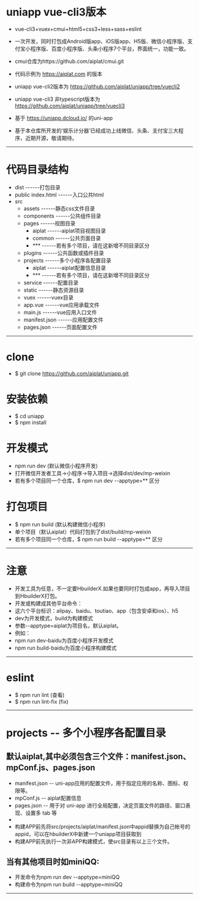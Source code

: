 # uniapp vue-cli3版本

 - vue-cli3+vuex+cmui+html5+css3+less+sass+eslint
 - 一次开发，同时打包成Android版app、iOS版app、H5版、微信小程序版、支付宝小程序版、百度小程序版、头条小程序7个平台，界面统一，功能一致。
 - cmui仓库为https://github.com/aiplat/cmui.git
 - 代码示例为 https://aiplat.com 的版本

 - uniapp vue-cli2版本为 https://github.com/aiplat/uniapp/tree/vuecli2
 - uniapp vue-cli3 非typescript版本为 https://github.com/aiplat/uniapp/tree/vuecli3

 - 基于 https://uniapp.dcloud.io/ 的uni-app
 - 基于本仓库所开发的‘娱乐计分器’已经成功上线微信、头条、支付宝三大程序，近期开源，敬请期待。

---

# 代码目录结构
  - dist              ------打包目录
  - public
    index.html        ------入口公共html
  - src
    - assets          ------静态css文件目录
    - components      ------公共组件目录
    - pages           ------视图目录
      - aiplat        ------aiplat项目视图目录
      - common        ------公共页面目录
      - ***           ------若有多个项目，请在这新增不同目录区分
    - plugins         ------公共函数或插件目录
    - projects        ------多个小程序各配置目录
      - aiplat        ------aiplat配置信息目录
      - ***           ------若有多个项目，请在这新增不同目录区分
    - service         ------配置目录
    - static          ------静态资源目录
    - vuex            ------vuex目录
    - app.vue         ------vue应用承载文件
    - main.js         ------vue应用入口文件
    - manifest.json   ------应用配置文件
    - pages.json      ------页面配置文件

---

# clone
 - $ git clone https://github.com/aiplat/uniapp.git

# 安装依赖
 - $ cd uniapp
 - $ npm install

# 开发模式
 - npm run dev   (默认微信小程序开发)
 - 打开微信开发者工具->小程序->导入项目->选择dist/dev/mp-weixin
 - 若有多个项目同一个仓库，$ npm run dev --apptype=** 区分

# 打包项目
 - $ npm run build (默认构建微信小程序)
 - 单个项目（默认aiplat）代码打包到了dist/build/mp-weixin
 - 若有多个项目同一个仓库，$ npm run build --apptype=** 区分

---

# 注意
 - 开发工具为任意，不一定要HbuilderX.如果也要同时打包成app，再导入项目到HbuilderX打包。
 - 开发或构建成其他平台命令：
 - 这六个平台标识：alipay、baidu、toutiao、app（包含安卓和ios）、h5
 - dev为开发模式，build为构建模式
 - 参数--apptype=aiplat为项目名，默认aiplat。
 - 例如：
 - npm run dev-baidu为百度小程序开发模式
 - npm run build-baidu为百度小程序构建模式

---

# eslint
 - $ npm run lint      (查看)
 - $ npm run lint-fix  (fix)

---

# projects -- 多个小程序各配置目录
 ## 默认aiplat,其中必须包含三个文件：manifest.json、mpConf.js、pages.json
 - manifest.json  -- uni-app应用的配置文件，用于指定应用的名称、图标、权限等。
 - mpConf.js      -- aiplat配置信息
 - pages.json     -- 用于对 uni-app 进行全局配置，决定页面文件的路径、窗口表现、设置多 tab 等
 -
 - 构建APP前先将src/projects/aiplat/manifest.json中appid替换为自己帐号的appid，可以在hbuilderX中新建一个uniapp项目获取到
 - 构建APP前先执行一次非APP构建模式，使src目录有以上三个文件。

 ## 当有其他项目时如miniQQ:
 - 开发命令为npm run dev --apptype=miniQQ
 - 构建命令为npm run build --apptype=miniQQ

---
